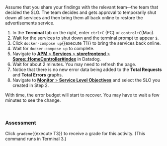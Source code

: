 Assume that you share your findings with the relevant team--the team that decided the SLO. The team decides and gets approval to temporarily shut down all services and then bring them all back online to restore the advertisements service.

1. In the **Terminal** tab on the right, enter `ctrl+C` (PC) or `control+C`(Mac).
2. Wait for the services to shut down and the terminal prompt to appear `$`.
3. Click `docker-compose up`{{execute T1}} to bring the services back online.
4. Wait for `docker-compose up` to complete. 
5. Navigate to <a href="https://app.datadoghq.com/apm/resource/storefrontend/rack.request/69d105fa043dba7f" target="_datadog">**APM** > **Services** > **storefrontend** > **Spree::HomeController#index**</a>  in Datadog. 
6. Wait for about 2 minutes. You may need to refresh the page.
7. Notice that there is no new error data being added to the **Total Requests** and **Total Errors** graphs.
8. Navigate to <a href="https://app.datadoghq.com/slo" target="_datadog">**Monitor** > **Service Level Objectives**</a> and select the SLO you created in Step 2.

With time, the error budget will start to recover. You may have to wait a few minutes to see the change. 

&nbsp;

### Assessment
Click `grademe`{{execute T3}} to receive a grade for this activity. (This command runs in Terminal 3.)
